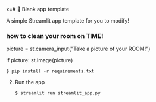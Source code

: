 x=# 🎈 Blank app template

A simple Streamlit app template for you to modify!



### how to clean your room on TIME!



picture = st.camera_input("Take a picture of your ROOM!")

if picture:
    st.image(picture)

   ```
   $ pip install -r requirements.txt
   ```

2. Run the app

   ```
   $ streamlit run streamlit_app.py
   ```
